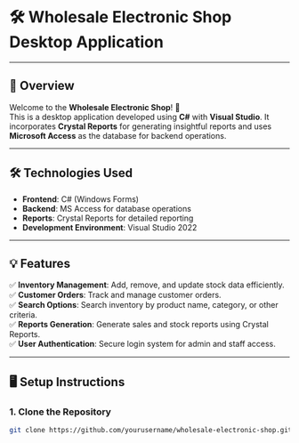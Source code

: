 # 🛠️ Wholesale Electronic Shop Desktop Application  

---

## 📌 **Overview**

Welcome to the **Wholesale Electronic Shop**! 🚀  
This is a desktop application developed using **C#** with **Visual Studio**. It incorporates **Crystal Reports** for generating insightful reports and uses **Microsoft Access** as the database for backend operations.

---

## 🛠️ **Technologies Used**

- **Frontend**: C# (Windows Forms)  
- **Backend**: MS Access for database operations  
- **Reports**: Crystal Reports for detailed reporting  
- **Development Environment**: Visual Studio 2022

---

## 💡 **Features**

✅ **Inventory Management**: Add, remove, and update stock data efficiently.  
✅ **Customer Orders**: Track and manage customer orders.  
✅ **Search Options**: Search inventory by product name, category, or other criteria.  
✅ **Reports Generation**: Generate sales and stock reports using Crystal Reports.  
✅ **User Authentication**: Secure login system for admin and staff access.  

---

## 🖥️ **Setup Instructions**

### 1. Clone the Repository
```bash
git clone https://github.com/yourusername/wholesale-electronic-shop.git
